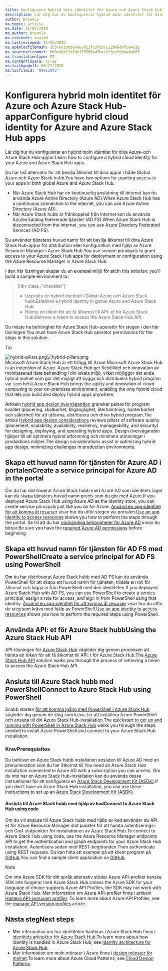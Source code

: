```yaml
---
title: Konfigurera hybrid moln identitet för Azure och Azure Stack Hub-appar
description: Lär dig hur du konfigurerar hybrid moln identitet för Azure och Azure Stack Hub-appar.
author: BryanLa
ms.topic: article
ms.date: 11/05/2019
ms.author: bryanla
ms.reviewer: anajod
ms.lastreviewed: 11/05/2019
ms.openlocfilehash: 1b3c683dd3e4a68413f83fd3cc129d6e6f594e1b
ms.sourcegitcommit: bb3e40b210f86173568a47ba18c3cc50d4a40607
ms.translationtype: MT
ms.contentlocale: sv-SE
ms.lasthandoff: 06/17/2020
ms.locfileid: "84912042"
---
```

# <a name="configure-hybrid-cloud-identity-for-azure-and-azure-stack-hub-apps"></a><span data-ttu-id="89af6-103">Konfigurera hybrid moln identitet för Azure och Azure Stack Hub-appar</span><span class="sxs-lookup"><span data-stu-id="89af6-103">Configure hybrid cloud identity for Azure and Azure Stack Hub apps</span></span>

<span data-ttu-id="89af6-104">Lär dig hur du konfigurerar en hybrid moln identitet för dina Azure-och Azure Stack Hub-appar.</span><span class="sxs-lookup"><span data-stu-id="89af6-104">Learn how to configure a hybrid cloud identity for your Azure and Azure Stack Hub apps.</span></span>

<span data-ttu-id="89af6-105">Du har två alternativ för att bevilja åtkomst till dina appar i både Global Azure och Azure Stack hubb.</span><span class="sxs-lookup"><span data-stu-id="89af6-105">You have two options for granting access to your apps in both global Azure and Azure Stack Hub.</span></span>

 * <span data-ttu-id="89af6-106">När Azure Stack Hub har en kontinuerlig anslutning till Internet kan du använda Azure Active Directory (Azure AD).</span><span class="sxs-lookup"><span data-stu-id="89af6-106">When Azure Stack Hub has a continuous connection to the internet, you can use Azure Active Directory (Azure AD).</span></span>
 * <span data-ttu-id="89af6-107">När Azure Stack hubb är frånkopplad från Internet kan du använda Azures katalog federerade tjänster (AD FS).</span><span class="sxs-lookup"><span data-stu-id="89af6-107">When Azure Stack Hub is disconnected from the internet, you can use Azure Directory Federated Services (AD FS).</span></span>

<span data-ttu-id="89af6-108">Du använder tjänstens huvud namn för att bevilja åtkomst till dina Azure Stack Hub-appar för distribution eller konfiguration med hjälp av Azure Resource Manager i Azure Stack Hub.</span><span class="sxs-lookup"><span data-stu-id="89af6-108">You use service principals to grant access to your Azure Stack Hub apps for deployment or configuration using the Azure Resource Manager in Azure Stack Hub.</span></span>

<span data-ttu-id="89af6-109">I den här lösningen skapar du en exempel miljö för att:</span><span class="sxs-lookup"><span data-stu-id="89af6-109">In this solution, you'll build a sample environment to:</span></span>

> [!div class="checklist"]
> - <span data-ttu-id="89af6-110">Upprätta en hybrid identitet i Global Azure och Azure Stack hubb</span><span class="sxs-lookup"><span data-stu-id="89af6-110">Establish a hybrid identity in global Azure and Azure Stack Hub</span></span>
> - <span data-ttu-id="89af6-111">Hämta en token för att få åtkomst till API: et för Azure Stack Hub.</span><span class="sxs-lookup"><span data-stu-id="89af6-111">Retrieve a token to access the Azure Stack Hub API.</span></span>

<span data-ttu-id="89af6-112">Du måste ha behörighet för Azure Stack Hub-operatör för stegen i den här lösningen.</span><span class="sxs-lookup"><span data-stu-id="89af6-112">You must have Azure Stack Hub operator permissions for the steps in this solution.</span></span>

> [!Tip]  
> <span data-ttu-id="89af6-113">![hybrid-pillars.png](./media/solution-deployment-guide-cross-cloud-scaling/hybrid-pillars.png)</span><span class="sxs-lookup"><span data-stu-id="89af6-113">![hybrid-pillars.png](./media/solution-deployment-guide-cross-cloud-scaling/hybrid-pillars.png)</span></span>  
> <span data-ttu-id="89af6-114">Microsoft Azure Stack Hub är ett tillägg till Azure.</span><span class="sxs-lookup"><span data-stu-id="89af6-114">Microsoft Azure Stack Hub is an extension of Azure.</span></span> <span data-ttu-id="89af6-115">Azure Stack Hub ger flexibilitet och innovation av molnbaserad data behandling i din lokala miljö, vilket möjliggör det enda hybrid molnet som gör det möjligt att bygga och distribuera hybrid program var som helst.</span><span class="sxs-lookup"><span data-stu-id="89af6-115">Azure Stack Hub brings the agility and innovation of cloud computing to your on-premises environment, enabling the only hybrid cloud that lets you build and deploy hybrid apps anywhere.</span></span>  
> 
> <span data-ttu-id="89af6-116">Artikeln [hybrid app design överväganden](overview-app-design-considerations.md) granskar pelare för program kvalitet (placering, skalbarhet, tillgänglighet, återhämtning, hanterbarhet och säkerhet) för att utforma, distribuera och driva hybrid program.</span><span class="sxs-lookup"><span data-stu-id="89af6-116">The article [Hybrid app design considerations](overview-app-design-considerations.md) reviews pillars of software quality (placement, scalability, availability, resiliency, manageability, and security) for designing, deploying, and operating hybrid apps.</span></span> <span data-ttu-id="89af6-117">Design överväganden hjälper till att optimera hybrid utformning och minimera utmaningar i produktions miljöer.</span><span class="sxs-lookup"><span data-stu-id="89af6-117">The design considerations assist in optimizing hybrid app design, minimizing challenges in production environments.</span></span>

## <a name="create-a-service-principal-for-azure-ad-in-the-portal"></a><span data-ttu-id="89af6-118">Skapa ett huvud namn för tjänsten för Azure AD i portalen</span><span class="sxs-lookup"><span data-stu-id="89af6-118">Create a service principal for Azure AD in the portal</span></span>

<span data-ttu-id="89af6-119">Om du har distribuerat Azure Stack hubb med Azure AD som identitets lager kan du skapa tjänstens huvud namn precis som du gör med Azure.</span><span class="sxs-lookup"><span data-stu-id="89af6-119">If you deployed Azure Stack Hub using Azure AD as the identity store, you can create service principals just like you do for Azure.</span></span> <span data-ttu-id="89af6-120">[Använd en app-identitet för att komma åt resurser](/azure-stack/operator/azure-stack-create-service-principals.md#manage-an-azure-ad-app-identity) visar hur du utför stegen via portalen.</span><span class="sxs-lookup"><span data-stu-id="89af6-120">[Use an app identity to access resources](/azure-stack/operator/azure-stack-create-service-principals.md#manage-an-azure-ad-app-identity) shows you how to perform the steps through the portal.</span></span> <span data-ttu-id="89af6-121">Se till att du har [nödvändiga behörigheter för Azure AD](/azure/azure-resource-manager/resource-group-create-service-principal-portal#required-permissions) innan du börjar.</span><span class="sxs-lookup"><span data-stu-id="89af6-121">Be sure you have the [required Azure AD permissions](/azure/azure-resource-manager/resource-group-create-service-principal-portal#required-permissions) before beginning.</span></span>

## <a name="create-a-service-principal-for-ad-fs-using-powershell"></a><span data-ttu-id="89af6-122">Skapa ett huvud namn för tjänsten för AD FS med PowerShell</span><span class="sxs-lookup"><span data-stu-id="89af6-122">Create a service principal for AD FS using PowerShell</span></span>

<span data-ttu-id="89af6-123">Om du har distribuerat Azure Stack hubb med AD FS kan du använda PowerShell för att skapa ett huvud namn för tjänsten, tilldela en roll för åtkomst och logga in från PowerShell med den identiteten.</span><span class="sxs-lookup"><span data-stu-id="89af6-123">If you deployed Azure Stack Hub with AD FS, you can use PowerShell to create a service principal, assign a role for access, and sign in from PowerShell using that identity.</span></span> <span data-ttu-id="89af6-124">[Använd en app-identitet för att komma åt resurser](/azure-stack/operator/azure-stack-create-service-principals.md#manage-an-ad-fs-app-identity) visar hur du utför de steg som krävs med hjälp av PowerShell.</span><span class="sxs-lookup"><span data-stu-id="89af6-124">[Use an app identity to access resources](/azure-stack/operator/azure-stack-create-service-principals.md#manage-an-ad-fs-app-identity) shows you how to perform the required steps using PowerShell.</span></span>

## <a name="using-the-azure-stack-hub-api"></a><span data-ttu-id="89af6-125">Använda API: et för Azure Stack hubb</span><span class="sxs-lookup"><span data-stu-id="89af6-125">Using the Azure Stack Hub API</span></span>

<span data-ttu-id="89af6-126">API-lösningen för [Azure Stack Hub](/azure-stack/user/azure-stack-rest-api-use.md) vägleder dig genom processen att hämta en token för att få åtkomst till API: t för Azure Stack Hub.</span><span class="sxs-lookup"><span data-stu-id="89af6-126">The [Azure Stack Hub API](/azure-stack/user/azure-stack-rest-api-use.md)  solution walks you through the process of retrieving a token to access the Azure Stack Hub API.</span></span>

## <a name="connect-to-azure-stack-hub-using-powershell"></a><span data-ttu-id="89af6-127">Ansluta till Azure Stack hubb med PowerShell</span><span class="sxs-lookup"><span data-stu-id="89af6-127">Connect to Azure Stack Hub using PowerShell</span></span>

<span data-ttu-id="89af6-128">Snabb starten [för att komma igång med PowerShell i Azure Stack Hub](/azure-stack/operator/azure-stack-powershell-install.md) vägleder dig genom de steg som krävs för att installera Azure PowerShell och ansluta till din Azure Stack Hub-installation.</span><span class="sxs-lookup"><span data-stu-id="89af6-128">The quickstart [to get up and running with PowerShell in Azure Stack Hub](/azure-stack/operator/azure-stack-powershell-install.md) walks you through the steps needed to install Azure PowerShell and connect to your Azure Stack Hub installation.</span></span>

### <a name="prerequisites"></a><span data-ttu-id="89af6-129">Krav</span><span class="sxs-lookup"><span data-stu-id="89af6-129">Prerequisites</span></span>

<span data-ttu-id="89af6-130">Du behöver en Azure Stack hubb installation ansluten till Azure AD med en prenumeration som du har åtkomst till.</span><span class="sxs-lookup"><span data-stu-id="89af6-130">You need an Azure Stack Hub installation connected to Azure AD with a subscription you can access.</span></span> <span data-ttu-id="89af6-131">Om du inte har en Azure Stack Hub-installation kan du använda dessa instruktioner för att konfigurera en [Azure Stack Development Kit (ASDK)](/azure-stack/asdk/asdk-install.md).</span><span class="sxs-lookup"><span data-stu-id="89af6-131">If you don't have an Azure Stack Hub installation, you can use these instructions to set up an [Azure Stack Development Kit (ASDK)](/azure-stack/asdk/asdk-install.md).</span></span>

#### <a name="connect-to-azure-stack-hub-using-code"></a><span data-ttu-id="89af6-132">Ansluta till Azure Stack hubb med hjälp av kod</span><span class="sxs-lookup"><span data-stu-id="89af6-132">Connect to Azure Stack Hub using code</span></span>

<span data-ttu-id="89af6-133">Om du vill ansluta till Azure Stack hubb med hjälp av kod använder du API: et för Azure Resource Manager slut punkter för att hämta autentiserings-och Graf-slutpunkter för installationen av Azure Stack Hub.</span><span class="sxs-lookup"><span data-stu-id="89af6-133">To connect to Azure Stack Hub using code, use the Azure Resource Manager endpoints API to get the authentication and graph endpoints for your Azure Stack Hub installation.</span></span> <span data-ttu-id="89af6-134">Autentisera sedan med REST-begäranden.</span><span class="sxs-lookup"><span data-stu-id="89af6-134">Then authenticate using REST requests.</span></span> <span data-ttu-id="89af6-135">Du kan hitta ett exempel på ett klient program på [GitHub](https://github.com/shriramnat/HybridARMApplication).</span><span class="sxs-lookup"><span data-stu-id="89af6-135">You can find a sample client application on [GitHub](https://github.com/shriramnat/HybridARMApplication).</span></span>

>[!Note]
><span data-ttu-id="89af6-136">Om inte Azure SDK för ditt språk alternativ stöder Azure API-profiler kanske SDK inte fungerar med Azure Stack Hub.</span><span class="sxs-lookup"><span data-stu-id="89af6-136">Unless the Azure SDK for your language of choice supports Azure API Profiles, the SDK may not work with Azure Stack Hub.</span></span> <span data-ttu-id="89af6-137">Mer information om Azure API-profiler finns i artikeln [Hantera API-versioner profiler](/azure-stack/user/azure-stack-version-profiles.md) .</span><span class="sxs-lookup"><span data-stu-id="89af6-137">To learn more about Azure API Profiles, see the [manage API version profiles](/azure-stack/user/azure-stack-version-profiles.md) article.</span></span>

## <a name="next-steps"></a><span data-ttu-id="89af6-138">Nästa steg</span><span class="sxs-lookup"><span data-stu-id="89af6-138">Next steps</span></span>

- <span data-ttu-id="89af6-139">Mer information om hur identiteten hanteras i Azure Stack Hub finns i [identitets arkitektur för Azure Stack Hub](/azure-stack/operator/azure-stack-identity-architecture.md).</span><span class="sxs-lookup"><span data-stu-id="89af6-139">To learn more about how identity is handled in Azure Stack Hub, see [Identity architecture for Azure Stack Hub](/azure-stack/operator/azure-stack-identity-architecture.md).</span></span>
- <span data-ttu-id="89af6-140">Mer information om moln mönster i Azure finns i [design mönster för molnet](https://docs.microsoft.com/azure/architecture/patterns).</span><span class="sxs-lookup"><span data-stu-id="89af6-140">To learn more about Azure Cloud Patterns, see [Cloud Design Patterns](https://docs.microsoft.com/azure/architecture/patterns).</span></span>
